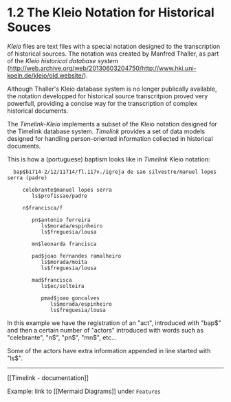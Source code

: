 
# 1.2 The Kleio Notation for Historical Souces

_Kleio_ files are text files with a special notation designed to the transcription of historical sources. The notation was created by Manfred Thaller, as part of the _Kleio historical database system_ (http://web.archive.org/web/20130603204750/http://www.hki.uni-koeln.de/kleio/old.website/).

Although Thaller's Kleio database system is no longer publically available, the notation developped for historical source transcritpion proved very powerfull, providing a concise way for the transcription of complex historical documents.

The _Timelink-Kleio_ implements a subset of the Kleio notation designed for the Timelink database system. _Timelink_ provides a set of data models designed for handling person-oriented information collected in historical documents.

  This is how a (portuguese) baptism looks like in _Timelink_ Kleio notation:

	  bap$b1714-2/12/11714/fl.117v./igreja de sao silvestre/manuel lopes serra (padre)
	
		 celebrante$manuel lopes serra
			ls$profissao/padre
	
		 n$francisca/f
	
			pn$antonio ferreira
			   ls$morada/espinheiro
			   ls$freguesia/lousa
	
			mn$leonarda francisca
	
			pad$joao fernandes ramalheiro
			   ls$morada/moita
			   ls$freguesia/lousa
	
			mad$francisca
			   ls$ec/solteira
	
			   pmad$joao goncalves
				  ls$morada/espinheiro
				  ls$freguesia/lousa

In this example we have the registration of an "act", introduced with "bap\$" and then a certain number of "actors" introduced with words such as "celebrante", "n\$", "pn\$", "mn\$", etc...

Some of the actors have extra information  appended in line started with "ls\$".

---

[[Timelink - documentation]]







Example: link to [[Mermaid Diagrams]] under `Features`